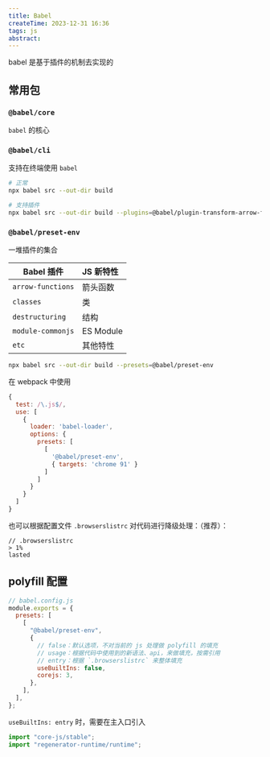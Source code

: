 ```yaml
---
title: Babel
createTime: 2023-12-31 16:36
tags: js
abstract:
---
```


babel 是基于插件的机制去实现的

## 常用包

### `@babel/core`

`babel` 的核心

### `@babel/cli`

支持在终端使用 `babel`

```sh
# 正常
npx babel src --out-dir build

# 支持插件
npx babel src --out-dir build --plugins=@babel/plugin-transform-arrow-functions,@babel/plugin-transform-block-scoping
```

### `@babel/preset-env`

一堆插件的集合

| Babel 插件        | JS 新特性 |
| ----------------- | :-------- |
| `arrow-functions` | 箭头函数  |
| `classes`         | 类        |
| `destructuring`   | 结构      |
| `module-commonjs` | ES Module |
| `etc`             | 其他特性  |

```sh
npx babel src --out-dir build --presets=@babel/preset-env
```

在 webpack 中使用

```js
{
  test: /\.js$/,
  use: [
    {
      loader: 'babel-loader',
      options: {
        presets: [
          [
            '@babel/preset-env',
            { targets: 'chrome 91' }
          ]
        ]
      }
    }
  ]
}
```

也可以根据配置文件 `.browserslistrc` 对代码进行降级处理：（推荐）：

```
// .browserslistrc
> 1%
lasted
```

## polyfill 配置

```js
// babel.config.js
module.exports = {
  presets: [
    [
      "@babel/preset-env",
      {
        // false：默认选项，不对当前的 js 处理做 polyfill 的填充
        // usage：根据代码中使用到的新语法、api，来做填充，按需引用
        // entry：根据 `.browserslistrc` 来整体填充
        useBuiltIns: false,
        corejs: 3,
      },
    ],
  ],
};
```

`useBuiltIns: entry` 时，需要在主入口引入

```js
import "core-js/stable";
import "regenerator-runtime/runtime";
```
